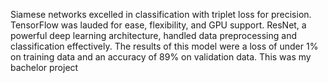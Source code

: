 Siamese networks excelled in classification with triplet loss for precision. TensorFlow was lauded for ease, flexibility, and GPU support. ResNet, a powerful deep learning architecture, handled data preprocessing and classification effectively. The results of this model were a loss of under 1% on training data and an accuracy of 89% on validation data. This was my bachelor project
